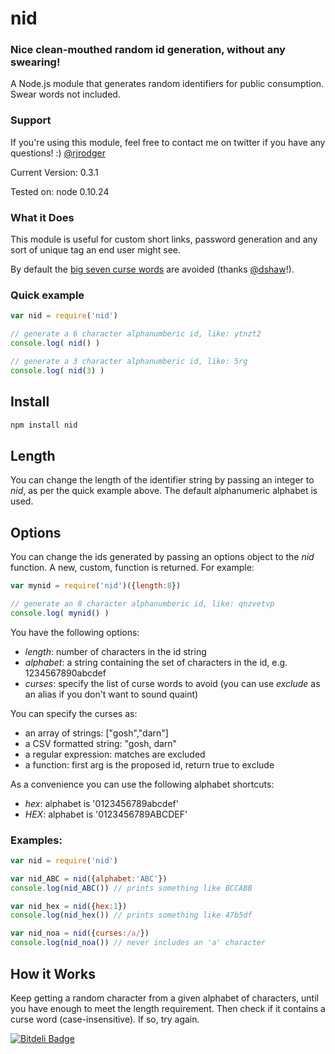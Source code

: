 # nid

### Nice clean-mouthed random id generation, without any swearing!

A Node.js module that generates random identifiers for public consumption. Swear words not included.

### Support

If you're using this module, feel free to contact me on twitter if you have any questions! :) [@rjrodger](http://twitter.com/rjrodger)

Current Version: 0.3.1

Tested on: node 0.10.24


### What it Does

This module is useful for custom short links, password generation and
any sort of unique tag an end user might see. 

By default the [big seven curse words](http://en.wikipedia.org/wiki/Seven_dirty_words) are avoided
(thanks [@dshaw](http://twitter.com/dshaw)!).


### Quick example

```JavaScript
var nid = require('nid')

// generate a 6 character alphanumberic id, like: ytnzt2
console.log( nid() )

// generate a 3 character alphanumberic id, like: 5rg
console.log( nid(3) )

```


## Install

```sh
npm install nid
```


## Length

You can change the length of the identifier string by passing an
integer to _nid_, as per the quick example above. The default
alphanumeric alphabet is used.


## Options

You can change the ids generated by passing an options object to the
_nid_ function. A new, custom, function is returned. For example:

```JavaScript
var mynid = require('nid')({length:8})

// generate an 8 character alphanumberic id, like: qnzvetvp
console.log( mynid() )
```

You have the following options:

   * _length_: number of characters in the id string
   * _alphabet_: a string containing the set of characters in the id, e.g. 1234567890abcdef
   * _curses_: specify the list of curse words to avoid (you can use _exclude_ as an alias if you don't want to sound quaint)

You can specify the curses as:

   * an array of strings: ["gosh","darn"]
   * a CSV formatted string: "gosh, darn"
   * a regular expression: matches are excluded
   * a function: first arg is the proposed id, return true to exclude

As a convenience you can use the following alphabet shortcuts:

   * _hex_: alphabet is '0123456789abcdef'
   * _HEX_: alphabet is '0123456789ABCDEF'

### Examples:

```JavaScript
var nid = require('nid')

var nid_ABC = nid({alphabet:'ABC'})
console.log(nid_ABC()) // prints something like BCCABB

var nid_hex = nid({hex:1})
console.log(nid_hex()) // prints something like 47b5df

var nid_noa = nid({curses:/a/})
console.log(nid_noa()) // never includes an 'a' character
```

## How it Works

Keep getting a random character from a given alphabet of characters,
until you have enough to meet the length requirement. Then check if it
contains a curse word (case-insensitive). If so, try again.





[![Bitdeli Badge](https://d2weczhvl823v0.cloudfront.net/rjrodger/nid/trend.png)](https://bitdeli.com/free "Bitdeli Badge")

